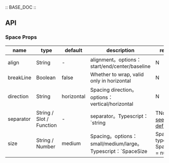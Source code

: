 :: BASE_DOC ::

## API

### Space Props

name | type | default | description | required
-- | -- | -- | -- | --
align | String | - | alignment。options：start/end/center/baseline | N
breakLine | Boolean | false | Whether to wrap, valid only in horizontal | N
direction | String | horizontal | Spacing direction。options：vertical/horizontal | N
separator | String / Slot / Function | - | separator。Typescript：`string | TNode`。[see more ts definition](https://github.com/Tencent/tdesign-vue/blob/develop/src/common.ts) | N
size | String / Number | medium | Spacing。options：small/medium/large。Typescript：`SpaceSize | SpaceSize[]` `type SpaceSize = number | string | SizeEnum`。[see more ts definition](https://github.com/Tencent/tdesign-vue/blob/develop/src/common.ts)。[see more ts definition](https://github.com/Tencent/tdesign-vue/tree/develop/src/space/type.ts) | N
